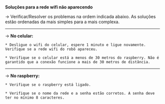 **Soluções para a rede wifi não aparecendo**

-> Verificar/Resolver os problemas na ordem indicada abaixo. As soluções estão ordenadas da mais simples para a mais complexa.

---

-> **No celular:**

    * Desligue o wifi do celular, espere 1 minuto e ligue novamente. Verifique se a rede wifi do robô apareceu.

    * Verifique se o celular está a menos de 30 metros do raspberry. Não é garantido que a conexão funcione a mais de 30 metros de distância.

---

-> **No raspberry:**

    * Verifique se o raspberry está ligado.

    * Verifique se o nome da rede e a senha estão corretos. A senha deve ter no mínimo 8 caracteres.

